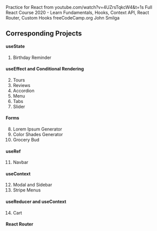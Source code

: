 Practice for React from youtube.com/watch?v=4UZrsTqkcW4&t=1s
Full React Course 2020 -  Learn Fundamentals, Hooks, Context API, React Router, Custom Hooks
freeCodeCamp.org
John Smilga

## Corresponding Projects

#### useState

1. Birthday Reminder

#### useEffect and Conditional Rendering

2. Tours
3. Reviews
4. Accordion
5. Menu
6. Tabs
7. Slider

#### Forms

8. Lorem Ipsum Generator
9. Color Shades Generator
10. Grocery Bud

#### useRef

11. Navbar

#### useContext

12. Modal and Sidebar
13. Stripe Menus

#### useReducer and useContext

14. Cart

#### React Router
